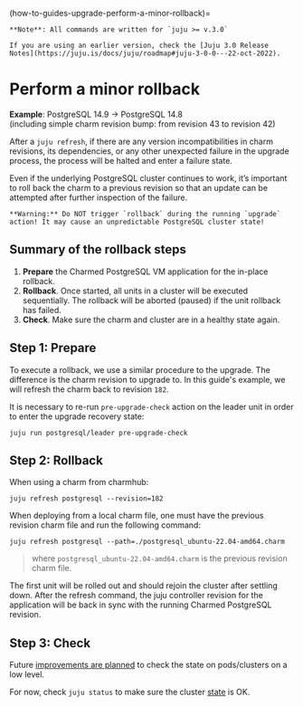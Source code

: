 (how-to-guides-upgrade-perform-a-minor-rollback)=


```{note}
**Note**: All commands are written for `juju >= v.3.0`

If you are using an earlier version, check the [Juju 3.0 Release Notes](https://juju.is/docs/juju/roadmap#juju-3-0-0---22-oct-2022).
```

# Perform a minor rollback
**Example**: PostgreSQL 14.9 -> PostgreSQL 14.8<br/>
(including simple charm revision bump: from revision 43 to revision 42)

After a `juju refresh`, if there are any version incompatibilities in charm revisions, its dependencies, or any other unexpected failure in the upgrade process, the process will be halted and enter a failure state.

Even if the underlying PostgreSQL cluster continues to work, it’s important to roll back the charm to a previous revision so that an update can be attempted after further inspection of the failure.

```{caution}
**Warning:** Do NOT trigger `rollback` during the running `upgrade` action! It may cause an unpredictable PostgreSQL cluster state!
```

## Summary of the rollback steps
1. **Prepare** the Charmed PostgreSQL VM application for the in-place rollback. 
2. **Rollback**. Once started, all units in a cluster will be executed sequentially. The rollback will be aborted (paused) if the unit rollback has failed.
3. **Check**. Make sure the charm and cluster are in a healthy state again.

## Step 1: Prepare

To execute a rollback, we use a similar procedure to the upgrade. The difference is the charm revision to upgrade to. In this guide's example, we will refresh the charm back to revision `182`.

It is necessary to re-run `pre-upgrade-check` action on the leader unit in order to enter the upgrade recovery state:
```shell
juju run postgresql/leader pre-upgrade-check
```

## Step 2: Rollback
When using a charm from charmhub:

```shell
juju refresh postgresql --revision=182
```

When deploying from a local charm file, one must have the previous revision charm file and run the following command:
```shell
juju refresh postgresql --path=./postgresql_ubuntu-22.04-amd64.charm
```
> where `postgresql_ubuntu-22.04-amd64.charm` is the previous revision charm file.

The first unit will be rolled out and should rejoin the cluster after settling down. After the refresh command, the juju controller revision for the application will be back in sync with the running Charmed PostgreSQL revision.

## Step 3: Check

Future [improvements are planned](https://warthogs.atlassian.net/browse/DPE-2621) to check the state on pods/clusters on a low level. 

For now, check `juju status` to make sure the cluster [state](/reference/statuses) is OK.

